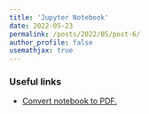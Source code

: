 ```yaml
---
title: 'Jupyter Notebook'
date: 2022-05-23
permalink: /posts/2022/05/post-6/
author_profile: false
usemathjax: true
---
```




<h3> Useful links </h3>

<ul>
  <li> <a href="https://towardsdatascience.com/how-to-convert-jupyter-notebooks-into-pdf-5accaef3758"> Convert notebook to PDF. </a></li>
</ul>
